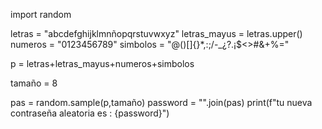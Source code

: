 import random

letras = "abcdefghijklmnñopqrstuvwxyz"
letras_mayus = letras.upper()
numeros = "0123456789"
simbolos = "@()[]{}*,:;/-_¿?.¡$<>#&+%="

p = letras+letras_mayus+numeros+simbolos

tamaño = 8 

pas = random.sample(p,tamaño)
password = "".join(pas)
print(f"tu nueva contraseña aleatoria es : {password}")
